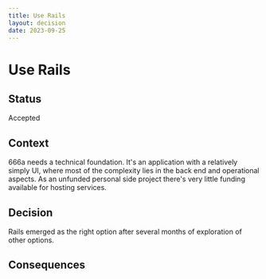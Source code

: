 ```yaml
---
title: Use Rails
layout: decision
date: 2023-09-25
---
```


# Use Rails

## Status

Accepted

## Context

666a needs a technical foundation. It's an application with a relatively simply UI, where most of the complexity lies in the back end and operational aspects. As an unfunded personal side project there's very little funding available for hosting services.

## Decision

Rails emerged as the right option after several months of exploration of other options.

## Consequences

